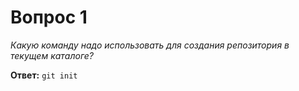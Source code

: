 ﻿# Вопрос 1

*Какую команду надо использовать для создания репозитория в текущем каталоге?*

**Ответ:** `git init`
